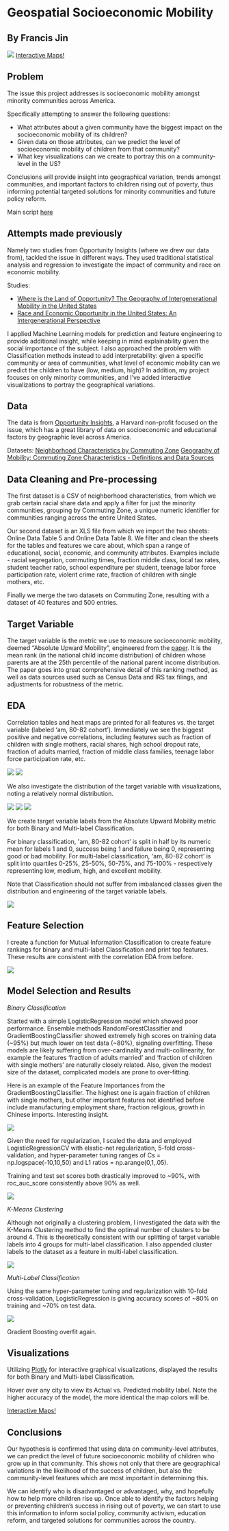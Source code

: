 # Geospatial Socioeconomic Mobility
## By Francis Jin

![](/image/map.png)
[Interactive Maps!](https://francisfjin.github.io/page/)


## Problem

The issue this project addresses is socioeconomic mobility amongst minority communities across America. 

Specifically attempting to answer the following questions: 

- What attributes about a given community have the biggest impact on the socioeconomic mobility of its children?
- Given data on those attributes, can we predict the level of socioeconomic mobility of children from that community? 
- What key visualizations can we create to portray this on a community-level in the US? 

Conclusions will provide insight into geographical variation, trends amongst communities, and important factors to children rising out of poverty, thus informing potential targeted solutions for minority communities and future policy reform. 

Main script [here](https://github.com/francisfjin/Geospatial_SocioeconomicMobility/blob/main/finalproject.ipynb)

## Attempts made previously

Namely two studies from Opportunity Insights (where we drew our data from), tackled the issue in different ways. They used traditional statistical analysis and regression to investigate the impact of community and race on economic mobility. 

Studies: 
- [Where is the Land of Opportunity? The Geography of Intergenerational Mobility in the United States](https://opportunityinsights.org/paper/land-of-opportunity/)
- [Race and Economic Opportunity in the United States: An Intergenerational Perspective](https://opportunityinsights.org/paper/race/)

I applied Machine Learning models for prediction and feature engineering to provide additional insight, while keeping in mind explainability given the social importance of the subject. I also approached the problem with Classification methods instead to add interpretability: given a specific community or area of communities, what level of economic mobility can we predict the children to have (low, medium, high)?  In addition, my project focuses on only minority communities, and I’ve added interactive visualizations to portray the geographical variations. 

## Data

The data is from [Opportunity Insights](https://opportunityinsights.org/data/), a Harvard non-profit focused on the issue, which has a great library of data on socioeconomic and educational factors by geographic level across America.

Datasets: 
[Neighborhood Characteristics by Commuting Zone](https://github.com/francisfjin/geospatial-classification/blob/main/CZ_neighborhoodcharacteristicsbycsv.csv)
[Geography of Mobility: Commuting Zone Characteristics - Definitions and Data Sources](https://github.com/francisfjin/geospatial-classification/blob/main/online_data_tables-8.xls)

## Data Cleaning and Pre-processing

The first dataset is a CSV of neighborhood characteristics, from which we grab certain racial share data and apply a filter for just the minority communities, grouping by Commuting Zone, a unique numeric identifier for communities ranging across the entire United States. 

Our second dataset is an XLS file from which we import the two sheets: Online Data Table 5 and Online Data Table 8. We filter and clean the sheets for the tables and features we care about, which span a range of educational, social, economic, and community attributes. Examples include - racial segregation, commuting times, fraction middle class, local tax rates, student teacher ratio, school expenditure per student, teenage labor force participation rate, violent crime rate, fraction of children with single mothers, etc. 

Finally we merge the two datasets on Commuting Zone, resulting with a dataset of 40 features and 500 entries. 

## Target Variable 

The target variable is the metric we use to measure socioeconomic mobility, deemed “Absolute Upward Mobility”, engineered from the [paper](https://opportunityinsights.org/paper/land-of-opportunity/). It is the mean rank (in the national child income distribution) of children whose parents are at the 25th percentile of the national parent income distribution. The paper goes into great comprehensive detail of this ranking method, as well as data sources used such as Census Data and IRS tax filings, and adjustments for robustness of the metric. 



## EDA

Correlation tables and heat maps are printed for all features vs. the target variable (labeled ‘am, 80-82 cohort’). Immediately we see the biggest positive and negative correlations, including features such as fraction of children with single mothers, racial shares, high school dropout rate, fraction of adults married, fraction of middle class families, teenage labor force participation rate, etc. 

![](/image/heatmap.png)
![](/image/correlation.png)

We also investigate the distribution of the target variable with visualizations, noting a relatively normal distribution. 

![](/image/histplot.png)
![](/image/distplot.png)
![](/image/cdf.png)

We create target variable labels from the Absolute Upward Mobility metric for both Binary and Multi-label Classification. 

For binary classification, 'am, 80-82 cohort’ is split in half by its numeric mean for labels 1 and 0, success being 1 and failure being 0, representing good or bad mobility. For multi-label classification, 'am, 80-82 cohort’ is split into quartiles 0-25%, 25-50%, 50-75%, and 75-100% - respectively representing low, medium, high, and excellent mobility. 

Note that Classification should not suffer from imbalanced classes given the distribution and engineering of the target variable labels. 

![](/image/valuecounts.png)

## Feature Selection

I create a function for Mutual Information Classification to create feature rankings for binary and multi-label Classification and print top features. These results are consistent with the correlation EDA from before. 

![](/image/toptenfeatures.png)

## Model Selection and Results

_Binary Classification_

Started with a simple LogisticRegression model which showed poor performance. Ensemble methods RandomForestClassifier and GradientBoostingClassifier showed extremely high scores on training data (~95%) but much lower on test data (~80%), signaling overfitting. These models are likely suffering from over-cardinality and multi-collinearity, for example the features ‘fraction of adults married’ and ‘fraction of children with single mothers’ are naturally closely related. Also, given the modest size of the dataset, complicated models are prone to over-fitting. 


Here is an example of the Feature Importances from the GradientBoostingClassifier. The highest one is again fraction of children with single mothers, but other important features not identified before include manufacturing employment share, fraction religious, growth in Chinese imports. Interesting insight.

![](/image/gradientfeatures.png)


Given the need for regularization, I scaled the data and employed LogisticRegressionCV with elastic-net regularization, 5-fold cross-validation, and hyper-parameter tuning ranges of Cs = np.logspace(-10,10,50) and L1 ratios = np.arange(0,1,.05). 

Training and test set scores both drastically improved to ~90%, with roc_auc_score consistently above 90% as well. 

![](/image/binaryscore.png)

_K-Means Clustering_

Although not originally a clustering problem, I investigated the data with the K-Means Clustering method to find the optimal number of clusters to be around 4. This is theoretically consistent with our splitting of target variable labels into 4 groups for multi-label classification. I also appended cluster labels to the dataset as a feature in multi-label classification. 

![](/image/elbow.png)

_Multi-Label Classification_

Using the same hyper-parameter tuning and regularization with 10-fold cross-validation, LogisticRegression is giving accuracy scores of ~80% on training and ~70% on test data. 

![](/image/multi.png)

Gradient Boosting overfit again.  


## Visualizations

Utilizing [Plotly](https://plotly.com/) for interactive graphical visualizations, displayed the results for both Binary and Multi-label Classification.

Hover over any city to view its Actual vs. Predicted mobility label. Note the higher accuracy of the model, the more identical the map colors will be. 

[Interactive Maps!](https://francisfjin.github.io/page/)


## Conclusions
Our hypothesis is confirmed that using data on community-level attributes, we can predict the level of future socioeconomic mobility of children who grow up in that community. This shows not only that there are geographical variations in the likelihood of the success of children, but also the community-level features which are most important in determining this. 

We can identify who is disadvantaged or advantaged, why, and hopefully how to help more children rise up. Once able to identify the factors helping or preventing children’s success in rising out of poverty, we can start to use this information to inform social policy, community activism, education reform, and targeted solutions for communities across the country.












